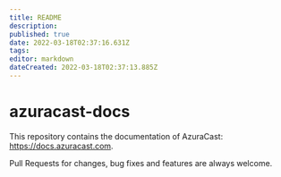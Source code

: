 ```yaml
---
title: README
description: 
published: true
date: 2022-03-18T02:37:16.631Z
tags: 
editor: markdown
dateCreated: 2022-03-18T02:37:13.885Z
---
```


# azuracast-docs

This repository contains the documentation of AzuraCast: https://docs.azuracast.com.

Pull Requests for changes, bug fixes and features are always welcome.
